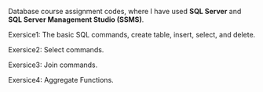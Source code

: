 Database course assignment codes, where I have used **SQL Server** and **SQL Server Management Studio (SSMS)**.

Exersice1: The basic SQL commands, create table, insert, select, and delete.

Exersice2: Select commands.

Exersice3: Join commands.

Exersice4: Aggregate Functions.
